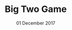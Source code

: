 ---
layout: project_page
title: "Big Two Game"
excerpt: "A Java based multiplayer card game"
imgurl: /assets/images/bigtwo/bigtwo1.png
gitlink: https://github.com/piy099/big-two-game
projectdate: 01 December 2017
date: 01 December 2017
images:
  - /assets/images/bigtwo/bigtwo1.png
  - /assets/images/bigtwo/bigtwo2.png
projectdescription: "A server client based cardgame designed using Object Oriented Programming principles in Java that can handle upto 4 players simultaneously in a single instance. The client has a full functional Java Frame based GUI and the Java server makes use of multithreading to implement the support of multiple users in the same game. "
technology_stack: 
  - Java frame based GUI for all the clients
  - Java Server utilising multithreading
  - All the exceptions have been handled using try-catch in Java
  - Object Oriented Design
---